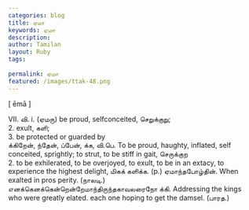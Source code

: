 ```yaml
---
categories: blog
title: ஏமா
keywords: ஏமா
description: 
author: Tamilan
layout: Ruby
tags: 
 
permalink: ஏமா
featured: /images/ttak-48.png
---
```

  
[ ēmā ]  
  
VII. வி. i. (ஏமரு) be proud, selfconceited, செறுக்குறு;  
2. exult, களி;  
3. be protected or guarded by  
க்கிறேன், ந்தேன், ப்பேன், க்க, வி.பெ. To be proud, haughty, inflated, self conceited, sprightly; to strut, to be stiff in gait, செருக்குற  
2. to be exhilerated, to be overjoyed, to exult, to be in an extacy, to experience the highest delight, மிகக் களிக்க. (p.) ஏமாந்தபோழ்தின். When exalted in pros perity. (நாலடி.) எனக்கெனக்கென்றென்றேமாந்திருந்தகாவலரைநோ க்கி. Addressing the kings who were greatly elated. each one hoping to get the damsel. (பாரத.)